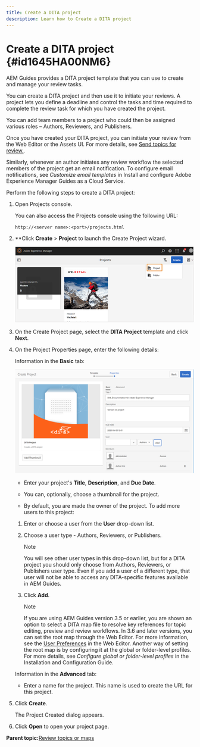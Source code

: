 ```yaml
---
title: Create a DITA project
description: Learn how to Create a DITA project
---
```


# Create a DITA project {#id1645HA00NM6}

AEM Guides provides a DITA project template that you can use to create and manage your review tasks.

You can create a DITA project and then use it to initiate your reviews. A project lets you define a deadline and control the tasks and time required to complete the review task for which you have created the project.

You can add team members to a project who could then be assigned various roles – Authors, Reviewers, and Publishers.

Once you have created your DITA project, you can initiate your review from the Web Editor or the Assets UI. For more details, see [Send topics for review.](review-send-topics-for-review.md#).

Similarly, whenever an author initiates any review workflow the selected members of the project get an email notification. To configure email notifications, see *Customize email templates* in Install and configure Adobe Experience Manager Guides as a Cloud Service.

Perform the following steps to create a DITA project:

1.  Open Projects console.

    You can also access the Projects console using the following URL:

    ```http    
    http://<server name>:<port>/projects.html
    ```

1.  **Click **Create** \> **Project** to launch the Create Project wizard.

    ![](images/project-console-63.png)

1.  On the Create Project page, select the **DITA Project** template and click **Next**.

1.  On the Project Properties page, enter the following details:

    Information in the **Basic** tab:

    ![](images/create-project.png)

    -   Enter your project's **Title**, **Description**, and **Due Date**.

    -   You can, optionally, choose a thumbnail for the project.

    -   By default, you are made the owner of the project. To add more users to this project:

    1.  Enter or choose a user from the **User** drop-down list.

    1.  Choose a user type - Authors, Reviewers, or Publishers.

        >[!NOTE]
        >
        >You will see other user types in this drop-down list, but for a DITA project you should only choose from Authors, Reviewers, or Publishers user type. Even if you add a user of a different type, that user will not be able to access any DITA-specific features available in AEM Guides.

    1.  Click **Add**.

        >[!NOTE]
        >
        >If you are using AEM Guides version 3.5 or earlier, you are shown an option to select a DITA map file to resolve key references for topic editing, preview and review workflows. In 3.6 and later versions, you can set the root map through the Web Editor. For more information, see the [User Preferences](web-editor-features.md#id2087G0P40SB) in the Web Editor. Another way of setting the root map is by configuring it at the global or folder-level profiles. For more details, see *Configure global or folder-level profiles* in the Installation and Configuration Guide.

    Information in the **Advanced** tab:

    -   Enter a name for the project. This name is used to create the URL for this project.

1.  Click **Create**.

    The Project Created dialog appears.

1.  Click **Open** to open your project page.


**Parent topic:**[Review topics or maps](review.md)

